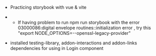 
- Practicing storybook with vue & vite 

- - If having problem to run npm run storybook with the error 03000086:digital envelope routines::initialization error , try this "export NODE_OPTIONS=--openssl-legacy-provider"

- installed testing-library, addon-interactions and addon-links dependencies for using in Login component 

